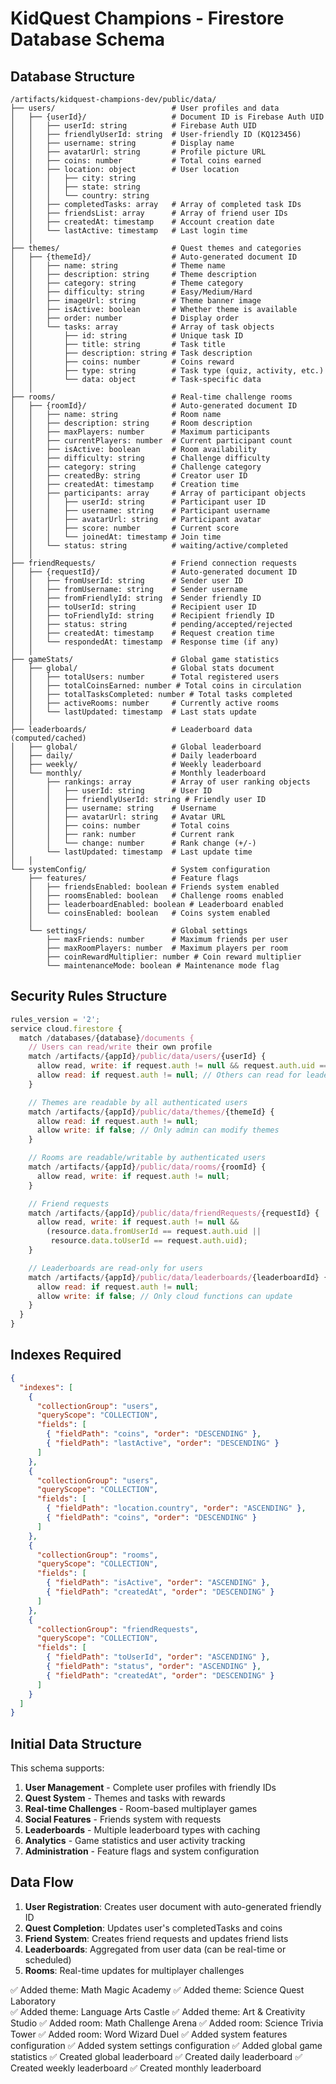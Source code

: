 # KidQuest Champions - Firestore Database Schema

## Database Structure

```
/artifacts/kidquest-champions-dev/public/data/
├── users/                          # User profiles and data
│   ├── {userId}/                   # Document ID is Firebase Auth UID
│   │   ├── userId: string          # Firebase Auth UID
│   │   ├── friendlyUserId: string  # User-friendly ID (KQ123456)
│   │   ├── username: string        # Display name
│   │   ├── avatarUrl: string       # Profile picture URL
│   │   ├── coins: number           # Total coins earned
│   │   ├── location: object        # User location
│   │   │   ├── city: string
│   │   │   ├── state: string
│   │   │   └── country: string
│   │   ├── completedTasks: array   # Array of completed task IDs
│   │   ├── friendsList: array      # Array of friend user IDs
│   │   ├── createdAt: timestamp    # Account creation date
│   │   └── lastActive: timestamp   # Last login time
│   │
├── themes/                         # Quest themes and categories
│   ├── {themeId}/                  # Auto-generated document ID
│   │   ├── name: string            # Theme name
│   │   ├── description: string     # Theme description
│   │   ├── category: string        # Theme category
│   │   ├── difficulty: string      # Easy/Medium/Hard
│   │   ├── imageUrl: string        # Theme banner image
│   │   ├── isActive: boolean       # Whether theme is available
│   │   ├── order: number           # Display order
│   │   └── tasks: array            # Array of task objects
│   │       ├── id: string          # Unique task ID
│   │       ├── title: string       # Task title
│   │       ├── description: string # Task description
│   │       ├── coins: number       # Coins reward
│   │       ├── type: string        # Task type (quiz, activity, etc.)
│   │       └── data: object        # Task-specific data
│   │
├── rooms/                          # Real-time challenge rooms
│   ├── {roomId}/                   # Auto-generated document ID
│   │   ├── name: string            # Room name
│   │   ├── description: string     # Room description
│   │   ├── maxPlayers: number      # Maximum participants
│   │   ├── currentPlayers: number  # Current participant count
│   │   ├── isActive: boolean       # Room availability
│   │   ├── difficulty: string      # Challenge difficulty
│   │   ├── category: string        # Challenge category
│   │   ├── createdBy: string       # Creator user ID
│   │   ├── createdAt: timestamp    # Creation time
│   │   ├── participants: array     # Array of participant objects
│   │   │   ├── userId: string      # Participant user ID
│   │   │   ├── username: string    # Participant username
│   │   │   ├── avatarUrl: string   # Participant avatar
│   │   │   ├── score: number       # Current score
│   │   │   └── joinedAt: timestamp # Join time
│   │   └── status: string          # waiting/active/completed
│   │
├── friendRequests/                 # Friend connection requests
│   ├── {requestId}/                # Auto-generated document ID
│   │   ├── fromUserId: string      # Sender user ID
│   │   ├── fromUsername: string    # Sender username
│   │   ├── fromFriendlyId: string  # Sender friendly ID
│   │   ├── toUserId: string        # Recipient user ID
│   │   ├── toFriendlyId: string    # Recipient friendly ID
│   │   ├── status: string          # pending/accepted/rejected
│   │   ├── createdAt: timestamp    # Request creation time
│   │   └── respondedAt: timestamp  # Response time (if any)
│   │
├── gameStats/                      # Global game statistics
│   ├── global/                     # Global stats document
│   │   ├── totalUsers: number      # Total registered users
│   │   ├── totalCoinsEarned: number # Total coins in circulation
│   │   ├── totalTasksCompleted: number # Total tasks completed
│   │   ├── activeRooms: number     # Currently active rooms
│   │   └── lastUpdated: timestamp  # Last stats update
│   │
├── leaderboards/                   # Leaderboard data (computed/cached)
│   ├── global/                     # Global leaderboard
│   ├── daily/                      # Daily leaderboard
│   ├── weekly/                     # Weekly leaderboard
│   └── monthly/                    # Monthly leaderboard
│       ├── rankings: array         # Array of user ranking objects
│       │   ├── userId: string      # User ID
│       │   ├── friendlyUserId: string # Friendly user ID
│       │   ├── username: string    # Username
│       │   ├── avatarUrl: string   # Avatar URL
│       │   ├── coins: number       # Total coins
│       │   ├── rank: number        # Current rank
│       │   └── change: number      # Rank change (+/-)
│       └── lastUpdated: timestamp  # Last update time
│   │
└── systemConfig/                   # System configuration
    ├── features/                   # Feature flags
    │   ├── friendsEnabled: boolean # Friends system enabled
    │   ├── roomsEnabled: boolean   # Challenge rooms enabled
    │   ├── leaderboardEnabled: boolean # Leaderboard enabled
    │   └── coinsEnabled: boolean   # Coins system enabled
    │
    └── settings/                   # Global settings
        ├── maxFriends: number      # Maximum friends per user
        ├── maxRoomPlayers: number  # Maximum players per room
        ├── coinRewardMultiplier: number # Coin reward multiplier
        └── maintenanceMode: boolean # Maintenance mode flag
```

## Security Rules Structure

```javascript
rules_version = '2';
service cloud.firestore {
  match /databases/{database}/documents {
    // Users can read/write their own profile
    match /artifacts/{appId}/public/data/users/{userId} {
      allow read, write: if request.auth != null && request.auth.uid == userId;
      allow read: if request.auth != null; // Others can read for leaderboards
    }

    // Themes are readable by all authenticated users
    match /artifacts/{appId}/public/data/themes/{themeId} {
      allow read: if request.auth != null;
      allow write: if false; // Only admin can modify themes
    }

    // Rooms are readable/writable by authenticated users
    match /artifacts/{appId}/public/data/rooms/{roomId} {
      allow read, write: if request.auth != null;
    }

    // Friend requests
    match /artifacts/{appId}/public/data/friendRequests/{requestId} {
      allow read, write: if request.auth != null &&
        (resource.data.fromUserId == request.auth.uid ||
         resource.data.toUserId == request.auth.uid);
    }

    // Leaderboards are read-only for users
    match /artifacts/{appId}/public/data/leaderboards/{leaderboardId} {
      allow read: if request.auth != null;
      allow write: if false; // Only cloud functions can update
    }
  }
}
```

## Indexes Required

```json
{
  "indexes": [
    {
      "collectionGroup": "users",
      "queryScope": "COLLECTION",
      "fields": [
        { "fieldPath": "coins", "order": "DESCENDING" },
        { "fieldPath": "lastActive", "order": "DESCENDING" }
      ]
    },
    {
      "collectionGroup": "users",
      "queryScope": "COLLECTION",
      "fields": [
        { "fieldPath": "location.country", "order": "ASCENDING" },
        { "fieldPath": "coins", "order": "DESCENDING" }
      ]
    },
    {
      "collectionGroup": "rooms",
      "queryScope": "COLLECTION",
      "fields": [
        { "fieldPath": "isActive", "order": "ASCENDING" },
        { "fieldPath": "createdAt", "order": "DESCENDING" }
      ]
    },
    {
      "collectionGroup": "friendRequests",
      "queryScope": "COLLECTION",
      "fields": [
        { "fieldPath": "toUserId", "order": "ASCENDING" },
        { "fieldPath": "status", "order": "ASCENDING" },
        { "fieldPath": "createdAt", "order": "DESCENDING" }
      ]
    }
  ]
}
```

## Initial Data Structure

This schema supports:

1. **User Management** - Complete user profiles with friendly IDs
2. **Quest System** - Themes and tasks with rewards
3. **Real-time Challenges** - Room-based multiplayer games
4. **Social Features** - Friends system with requests
5. **Leaderboards** - Multiple leaderboard types with caching
6. **Analytics** - Game statistics and user activity tracking
7. **Administration** - Feature flags and system configuration

## Data Flow

1. **User Registration**: Creates user document with auto-generated friendly ID
2. **Quest Completion**: Updates user's completedTasks and coins
3. **Friend System**: Creates friend requests and updates friend lists
4. **Leaderboards**: Aggregated from user data (can be real-time or scheduled)
5. **Rooms**: Real-time updates for multiplayer challenges

✅ Added theme: Math Magic Academy
✅ Added theme: Science Quest Laboratory  
✅ Added theme: Language Arts Castle
✅ Added theme: Art & Creativity Studio
✅ Added room: Math Challenge Arena
✅ Added room: Science Trivia Tower
✅ Added room: Word Wizard Duel
✅ Added system features configuration
✅ Added system settings configuration
✅ Added global game statistics
✅ Created global leaderboard
✅ Created daily leaderboard
✅ Created weekly leaderboard
✅ Created monthly leaderboard
